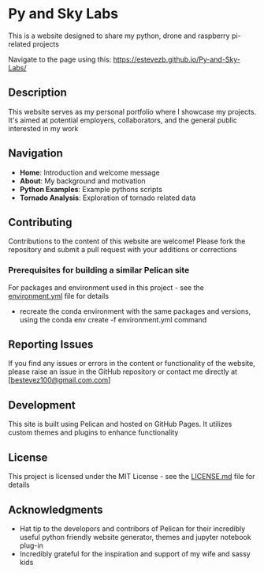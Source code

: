 # Py and Sky Labs

This is a website designed to share my python, drone and raspberry pi-related projects

Navigate to the page using this: https://estevezb.github.io/Py-and-Sky-Labs/

## Description
This website serves as my personal portfolio where I showcase my projects. It's aimed at potential employers, collaborators, and the general public interested in my work

## Navigation
- **Home**: Introduction and welcome message
- **About**: My background and motivation
- **Python Examples**: Example pythons scripts
- **Tornado Analysis**: Exploration of tornado related data


## Contributing
Contributions to the content of this website are welcome! Please fork the repository and submit a pull request with your additions or corrections

### Prerequisites for building a similar Pelican site

For packages and environment used in this project - see the [environment.yml](environment.yml) file for details
-  recreate the conda environment with the same packages and versions, using the conda env create -f environment.yml command

## Reporting Issues

If you find any issues or errors in the content or functionality of the website, please raise an issue in the GitHub repository or contact me directly at [bestevez100@gmail.com.com]
## Development
This site is built using Pelican and hosted on GitHub Pages. It utilizes custom themes and plugins to enhance functionality

## License
This project is licensed under the MIT License - see the [LICENSE.md](LICENSE.md) file for details

## Acknowledgments
- Hat tip to the developors and contribors of Pelican for their incredibly useful python friendly website generator, themes and jupyter notebook plug-in
- Incredibly grateful for the inspiration and support of my wife and sassy kids